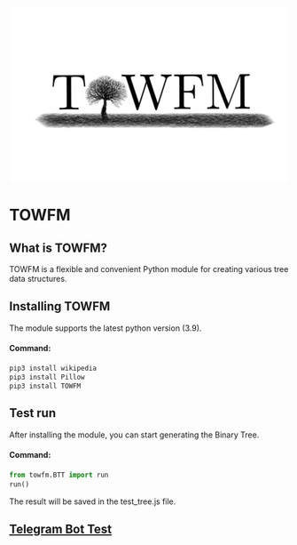 ![Logo](https://raw.githubusercontent.com/Maxython/TOWFM/main/IMG_GIF/4995c55f-8b54-438f-bdc2-5bc179fc0e4a.png)

# TOWFM

## What is TOWFM?
TOWFM is a flexible and convenient Python module for creating various tree data structures.

## Installing TOWFM
The module supports the latest python version (3.9).
#### Command:
```
pip3 install wikipedia
pip3 install Pillow
pip3 install TOWFM
```

## Test run
After installing the module, you can start generating the Binary Tree.
#### Command:
```Python
from towfm.BTT import run
run()
```
The result will be saved in the test_tree.js file.

## [Telegram Bot Test](https://github.com/Maxython/TOWFM/tree/main/bot)
